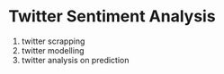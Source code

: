 # Twitter Sentiment Analysis

1. twitter scrapping
2. twitter modelling
3. twitter analysis on prediction
